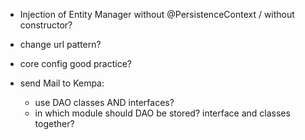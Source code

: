 - Injection of Entity Manager without @PersistenceContext / without constructor?
- change url pattern?
- core config good practice?

- send Mail to Kempa:
    - use DAO classes AND interfaces?
    - in which module should DAO be stored? interface and classes together?